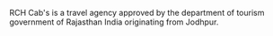 RCH Cab's is a travel agency approved by the department of tourism government of Rajasthan India originating from Jodhpur.
